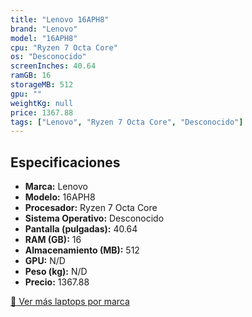 ```yaml
---
title: "Lenovo 16APH8"
brand: "Lenovo"
model: "16APH8"
cpu: "Ryzen 7 Octa Core"
os: "Desconocido"
screenInches: 40.64
ramGB: 16
storageMB: 512
gpu: ""
weightKg: null
price: 1367.88
tags: ["Lenovo", "Ryzen 7 Octa Core", "Desconocido"]
---
```

## Especificaciones

- **Marca:** Lenovo
- **Modelo:** 16APH8
- **Procesador:** Ryzen 7 Octa Core
- **Sistema Operativo:** Desconocido
- **Pantalla (pulgadas):** 40.64
- **RAM (GB):** 16
- **Almacenamiento (MB):** 512
- **GPU:** N/D
- **Peso (kg):** N/D
- **Precio:** 1367.88

[:rocket: Ver más laptops por marca](/brand/lenovo)
